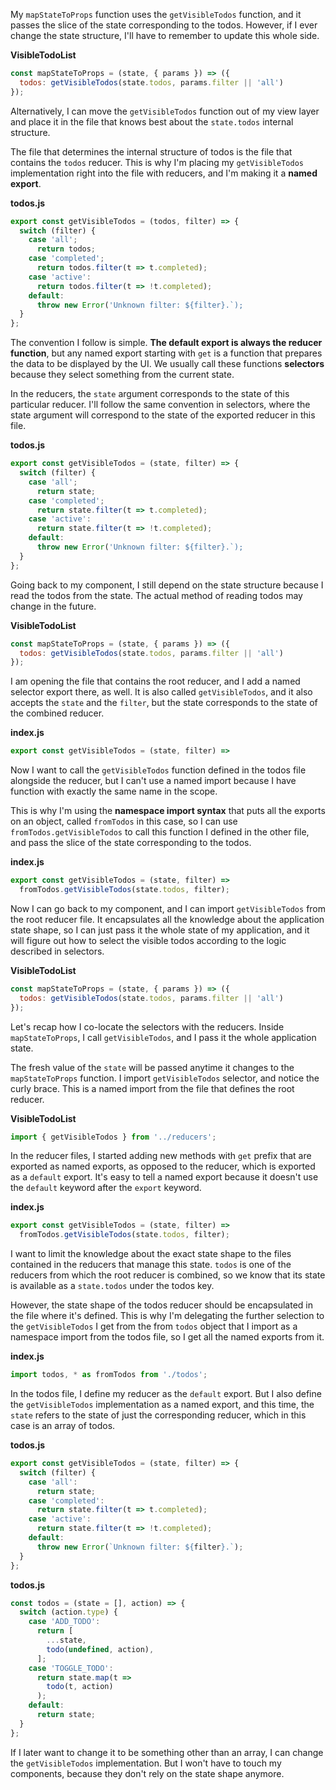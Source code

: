 My `mapStateToProps` function uses the `getVisibleTodos` function, and it passes the slice of the state corresponding to the todos. However, if I ever change the state structure, I'll have to remember to update this whole side.

**VisibleTodoList**
```javascript
const mapStateToProps = (state, { params }) => ({
  todos: getVisibleTodos(state.todos, params.filter || 'all')
});
```

Alternatively, I can move the `getVisibleTodos` function out of my view layer and place it in the file that knows best about the `state.todos` internal structure.

The file that determines the internal structure of todos is the file that contains the `todos` reducer. This is why I'm placing my `getVisibleTodos` implementation right into the file with reducers, and I'm making it a **named export**.

**todos.js**
```javascript
export const getVisibleTodos = (todos, filter) => {
  switch (filter) {
    case 'all';
      return todos;
    case 'completed';
      return todos.filter(t => t.completed);
    case 'active':
      return todos.filter(t => !t.completed);
    default:
      throw new Error('Unknown filter: ${filter}.`);
  }
};
```

The convention I follow is simple. **The default export is always the reducer function**, but any named export starting with `get` is a function that prepares the data to be displayed by the UI. We usually call these functions **selectors** because they select something from the current state.

In the reducers, the `state` argument corresponds to the state of this particular reducer. I'll follow the same convention in selectors, where the state argument will correspond to the state of the exported reducer in this file.

**todos.js**
```javascript
export const getVisibleTodos = (state, filter) => {
  switch (filter) {
    case 'all';
      return state;
    case 'completed';
      return state.filter(t => t.completed);
    case 'active':
      return state.filter(t => !t.completed);
    default:
      throw new Error('Unknown filter: ${filter}.`);
  }
};
```

Going back to my component, I still depend on the state structure because I read the todos from the state. The actual method of reading todos may change in the future.

**VisibleTodoList**
```javascript
const mapStateToProps = (state, { params }) => ({
  todos: getVisibleTodos(state.todos, params.filter || 'all')
});
```

I am opening the file that contains the root reducer, and I add a named selector export there, as well. It is also called `getVisibleTodos`, and it also accepts the `state` and the `filter`, but the state corresponds to the state of the combined reducer.

**index.js**
```javascript
export const getVisibleTodos = (state, filter) =>
```

Now I want to call the `getVisibleTodos` function defined in the todos file alongside the reducer, but I can't use a named import because I have function with exactly the same name in the scope.

This is why I'm using the **namespace import syntax** that puts all the exports on an object, called `fromTodos` in this case, so I can use `fromTodos.getVisibleTodos` to call this function I defined in the other file, and pass the slice of the state corresponding to the todos.

**index.js**
```javascript
export const getVisibleTodos = (state, filter) =>
  fromTodos.getVisibleTodos(state.todos, filter);
```

Now I can go back to my component, and I can import `getVisibleTodos` from the root reducer file. It encapsulates all the knowledge about the application state shape, so I can just pass it the whole state of my application, and it will figure out how to select the visible todos according to the logic described in selectors.

**VisibleTodoList**
```javascript
const mapStateToProps = (state, { params }) => ({
  todos: getVisibleTodos(state.todos, params.filter || 'all')
});
```

Let's recap how I co-locate the selectors with the reducers. Inside `mapStateToProps`, I call `getVisibleTodos`, and I pass it the whole application state.

The fresh value of the `state` will be passed anytime it changes to the `mapStateToProps` function. I import `getVisibleTodos` selector, and notice the curly brace. This is a named import from the file that defines the root reducer.

**VisibleTodoList**
```javascript
import { getVisibleTodos } from '../reducers';
```

In the reducer files, I started adding new methods with `get` prefix that are exported as named exports, as opposed to the reducer, which is exported as a `default` export. It's easy to tell a named export because it doesn't use the `default` keyword after the `export` keyword.

**index.js**
```javascript
export const getVisibleTodos = (state, filter) =>
  fromTodos.getVisibleTodos(state.todos, filter);
```

I want to limit the knowledge about the exact state shape to the files contained in the reducers that manage this state. `todos` is one of the reducers from which the root reducer is combined, so we know that its state is available as a `state.todos` under the todos key.

However, the state shape of the todos reducer should be encapsulated in the file where it's defined. This is why I'm delegating the further selection to the `getVisibleTodos` I get from the from `todos` object that I import as a namespace import from the todos file, so I get all the named exports from it.

**index.js**
```javascript
import todos, * as fromTodos from './todos';
```

In the todos file, I define my reducer as the `default` export. But I also define the `getVisibleTodos` implementation as a named export, and this time, the `state` refers to the state of just the corresponding reducer, which in this case is an array of todos.

**todos.js**
```javascript
export const getVisibleTodos = (state, filter) => {
  switch (filter) {
    case 'all':
      return state;
    case 'completed':
      return state.filter(t => t.completed);
    case 'active':
      return state.filter(t => !t.completed);
    default:
      throw new Error(`Unknown filter: ${filter}.`);
  }
};
```

**todos.js**
```javascript
const todos = (state = [], action) => {
  switch (action.type) {
    case 'ADD_TODO':
      return [
        ...state,
        todo(undefined, action),
      ];
    case 'TOGGLE_TODO':
      return state.map(t =>
        todo(t, action)
      );
    default:
      return state;
  }
};
```

If I later want to change it to be something other than an array, I can change the `getVisibleTodos` implementation. But I won't have to touch my components, because they don't rely on the state shape anymore.